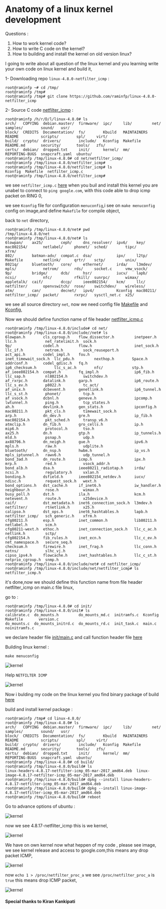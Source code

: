 # Anatomy of a linux kernel development

Questions :
1) How to work kernel code?
2) How to write C code on the kernel?
3) How to building and install the kernel on old version linux?


I going to write about all question of the linux kernel and you learning write your own code on linux kernel and build it,

1- Downloading repo `linux-4.8.0-netfilter_icmp` :

```
root@raminfp ~# cd /tmp/
root@raminfp /tmp# 
root@raminfp /tmp# git clone https://github.com/raminfp/linux-4.8.0-netfilter_icmp
```

2- Source C code [netfilter_icmp](https://github.com/raminfp/linux-4.8.0-netfilter_icmp/tree/master/net/netfilter_icmp) :

```
root@raminfp /h/r/D/l/linux-4.8.0# ls
arch/   COPYING  debian.master/  firmware/  ipc/     lib/         net/            samples/        sound/   usr/
block/  CREDITS  Documentation/  fs/        Kbuild   MAINTAINERS  README          scripts/        spl/     virt/
build/  crypto/  drivers/        include/   Kconfig  Makefile     README.md       security/       tools/   zfs/
certs/  debian/  dropped.txt     init/      kernel/  mm/          REPORTING-BUGS  snapcraft.yaml  ubuntu/
root@raminfp /tmp/linux-4.8.0# cd net/netfilter_icmp/
root@raminfp /tmp/linux-4.8.0/netfilter_icmp# 
root@raminfp /tmp/linux-4.8.0/netfilter_icmp# ls
Kconfig  Makefile  netfilter_icmp.c
root@raminfp /tmp/linux-4.8.0/netfilter_icmp# 
```

we see `netfilter_icmp.c` [here](https://github.com/raminfp/linux-4.8.0-netfilter_icmp/blob/master/net/netfilter_icmp/netfilter_icmp.c) when you buil and install this kernel you are unabel to connect to `ping google.com`, with this code able to drop icmp packet on RING 0,

we see `Kconfig` file for configuration `menuconfig`,i see on `make menuconfig` config on image,and define `Makefile` for compile object,

back to `net` directory, 
```
root@raminfp /tmp/linux-4.8.0/net# pwd
/tmp/linux-4.8.0/net
root@raminfp /tmp/linux-4.8.0/net# ls
6lowpan/    ax25/        ceph/     dns_resolver/  ipv6/    key/       mac802154/       netlabel/     phonet/  sched/        tipc/       xfrm/
802/        batman-adv/  compat.c  dsa/           ipx/     l2tp/      Makefile         netlink/      qrtr/    sctp/         unix/
8021q/      bluetooth/   core/     ethernet/      irda/    l3mdev/    mpls/            netrom/       rds/     socket.c      vmw_vsock/
9p/         bridge/      dcb/      hsr/           iucv/    lapb/      ncsi/            nfc/          rfkill/  sunrpc/       wimax/
appletalk/  caif/        dccp/     ieee802154/    kcm/     llc/       netfilter/       openvswitch/  rose/    switchdev/    wireless/
atm/        can/         decnet/   ipv4/          Kconfig  mac80211/  netfilter_icmp/  packet/       rxrpc/   sysctl_net.c  x25/

```

we see all source directory `net`, now we need config file [Makefile](https://github.com/raminfp/linux-4.8.0-netfilter_icmp/blob/master/net/Makefile#L13) and [Kconfig](https://github.com/raminfp/linux-4.8.0-netfilter_icmp/blob/master/net/Kconfig#L90),

Now we should define function name of file header [netfilter_icmp.c](https://github.com/raminfp/linux-4.8.0-netfilter_icmp/blob/master/include/net/netfilter_icmp/netfilter_icmp.h)

```
root@raminfp /tmp/linux-4.8.0/include# cd net/
root@raminfp /tmp/linux-4.8.0/include//net# ls
6lowpan.h        cls_cgroup.h    flow_dissector.h         inetpeer.h            llc.h             net_ratelimit.h  sock.h
9p/              codel.h         flow.h                   inet_sock.h           llc_if.h          netrom.h         sock_reuseport.h
act_api.h        codel_impl.h    fou.h                    inet_timewait_sock.h  llc_pdu.h         nexthop.h        Space.h
addrconf.h       codel_qdisc.h   fq.h                     ip6_checksum.h        llc_s_ac.h        nfc/             stp.h
af_ieee802154.h  compat.h        fq_impl.h                ip6_fib.h             llc_sap.h         nl802154.h       switchdev.h
af_rxrpc.h       datalink.h      garp.h                   ip6_route.h           llc_s_ev.h        p8022.h          tc_act/
af_unix.h        dcbevent.h      genetlink.h              ip6_tunnel.h          llc_s_st.h        phonet/          tcp.h
af_vsock.h       dcbnl.h         geneve.h                 ipcomp.h              lwtunnel.h        ping.h           tcp_states.h
ah.h             devlink.h       gen_stats.h              ipconfig.h            mac80211.h        pkt_cls.h        timewait_sock.h
arp.h            dn_dev.h        gre.h                    ip_fib.h              mac802154.h       pkt_sched.h      transp_v6.h
atmclip.h        dn_fib.h        gro_cells.h              ip.h                  mip6.h            protocol.h       tso.h
ax25.h           dn.h            gtp.h                    ip_tunnels.h          mld.h             psnap.h          udp.h
ax88796.h        dn_neigh.h      gue.h                    ipv6.h                mpls.h            raw.h            udplite.h
bluetooth/       dn_nsp.h        hwbm.h                   ip_vs.h               mpls_iptunnel.h   rawv6.h          udp_tunnel.h
bond_3ad.h       dn_route.h      icmp.h                   ipx.h                 mrp.h             red.h            vsock_addr.h
bond_alb.h       dsa.h           ieee80211_radiotap.h     irda/                 ncsi.h            regulatory.h     vxlan.h
bonding.h        dsfield.h       ieee802154_netdev.h      iucv/                 ndisc.h           request_sock.h   wext.h
bond_options.h   dst_cache.h     if_inet6.h               iw_handler.h          neighbour.h       rose.h           wimax.h
busy_poll.h      dst.h           ila.h                    kcm.h                 netevent.h        route.h          x25device.h
caif/            dst_metadata.h  inet6_connection_sock.h  l3mdev.h              netfilter/        rtnetlink.h      x25.h
calipso.h        dst_ops.h       inet6_hashtables.h       lapb.h                netfilter_icmp/   sch_generic.h    xfrm.h
cfg80211.h       esp.h           inet_common.h            lib80211.h            netlabel.h        scm.h
cfg80211-wext.h  ethoc.h         inet_connection_sock.h   llc_c_ac.h            netlink.h         sctp/
cfg802154.h      fib_rules.h     inet_ecn.h               llc_c_ev.h            net_namespace.h   secure_seq.h
checksum.h       firewire.h      inet_frag.h              llc_conn.h            netns/            slhc_vj.h
cipso_ipv4.h     flowcache.h     inet_hashtables.h        llc_c_st.h            netprio_cgroup.h  snmp.h
root@raminfp /tmp/linux-4.8.0/include/net# cd netfilter_icmp/
root@raminfp /tmp/linux-4.8.0/include/net/netfilter_icmp# ls
netfilter_icmp.h
```

it's done,now we should define this function name from file header netfilter_icmp on main.c file linux,

go to :

```
root@raminfp /tmp/linux-4.8.0# cd init/
root@raminfp /tmp/linux-4.8.0/init# ls
calibrate.c  do_mounts.h         do_mounts_md.c  initramfs.c  Kconfig  Makefile       version.c
do_mounts.c  do_mounts_initrd.c  do_mounts_rd.c  init_task.c  main.c   noinitramfs.c
```

we declare header file [init/main.c](https://github.com/raminfp/linux-4.8.0-netfilter_icmp/blob/master/init/main.c#L91&L93)
and call function header file [here](https://github.com/raminfp/linux-4.8.0-netfilter_icmp/blob/master/init/main.c#L655&L657)


Building linux kernel :

```
make menuconfig
```

![kernel](http://up2www.com/uploads/a71d1.png "kernel")

Help `NETFILTER ICMP`


![kernel](http://up2www.com/uploads/2b5e2.png "kernel")

Now i bulding my code on the linux kernel you find binary package of build [here](https://github.com/raminfp/linux-4.8.0-netfilter_icmp/tree/master/build) 

build and install kernel package :
```
root@raminfp /tmp# cd linux-4.8.0/
root@raminfp /tmp/linux-4.8.0# ls
arch/   COPYING  debian.master/  firmware/  ipc/     lib/         net/            samples/        sound/   usr/
block/  CREDITS  Documentation/  fs/        Kbuild   MAINTAINERS  README          scripts/        spl/     virt/
build/  crypto/  drivers/        include/   Kconfig  Makefile     README.md       security/       tools/   zfs/
certs/  debian/  dropped.txt     init/      kernel/  mm/          REPORTING-BUGS  snapcraft.yaml  ubuntu/
root@raminfp /tmp/linux-4.8.0# cd build/
root@raminfp /tmp/linux-4.8.0/build# ls
linux-headers-4.8.17-netfilter-icmp_05-mar-2017_amd64.deb  linux-image-4.8.17-netfilter-icmp_05-mar-2017_amd64.deb
root@raminfp /tmp/linux-4.8.0/build# dpkg --install linux-headers-4.8.17-netfilter-icmp_05-mar-2017_amd64.deb
root@raminfp /tmp/linux-4.8.0/build# dpkg --install linux-image-4.8.17-netfilter-icmp_05-mar-2017_amd64.deb
root@raminfp /tmp/linux-4.8.0/build# reboot
```

Go to advance options of ubuntu :

![kernel](http://up2www.com/uploads/4382IMG-20170330-001911.jpg "boot")

now we see 4.8.17-netfilter_icmp this is we kernel,


![kernel](http://up2www.com/uploads/4382IMG-20170330-001941.jpg "boot")

We have on own kernel now what heppen of my code , please see image, we see kernel release and access to google.com,this means any drop packet ICMP,

![kernel](http://up2www.com/uploads/ab743.png "kernel")

now `echo 1 > /proc/netfilter_proc_a` we see `/proc/netfilter_proc_a` is `true` this means drop ICMP packet,

![kernel](http://up2www.com/uploads/ab744.png "kernel")
 

#### Special thanks to Kiran Kankipati 

